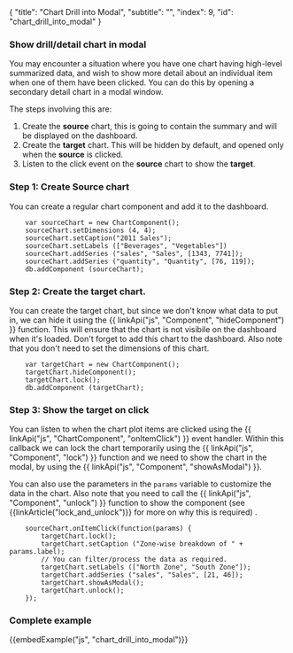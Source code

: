 <meta>
{
    "title": "Chart Drill into Modal",
    "subtitle": "",
    "index": 9,
    "id": "chart_drill_into_modal"
}
</meta>

### Show drill/detail chart in modal

You may encounter a situation where you have one chart having high-level summarized data, and wish to show more detail about an individual item when one of them have been clicked. You can do this by opening a secondary detail chart in a modal window.

The steps involving this are:

1. Create the **source** chart, this is going to contain the summary and will be displayed on the dashboard.
2. Create the **target** chart. This will be hidden by default, and opened only when the **source** is clicked.
3. Listen to the click event on the **source** chart to show the **target**.


### Step 1: Create Source chart

You can create a regular chart component and add it to the dashboard.

~~~
    var sourceChart = new ChartComponent();
    sourceChart.setDimensions (4, 4);
    sourceChart.setCaption("2011 Sales"); 
    sourceChart.setLabels (["Beverages", "Vegetables"])
    sourceChart.addSeries ("sales", "Sales", [1343, 7741]);
    sourceChart.addSeries ("quantity", "Quantity", [76, 119]);
    db.addComponent (sourceChart);
~~~

### Step 2: Create the target chart.

You can create the target chart, but since we don't know what data to put in, we can hide it using the {{ linkApi("js", "Component", "hideComponent") }} function. This will ensure that the chart is not visibile on the dashboard when it's loaded. Don't forget to add this chart to the dashboard. Also note that you don't need to set the dimensions of this chart. 

~~~
    var targetChart = new ChartComponent();
    targetChart.hideComponent();
    targetChart.lock();
    db.addComponent (targetChart);
~~~

### Step 3: Show the target on click

You can listen to when the chart plot items are clicked using the {{ linkApi("js", "ChartComponent", "onItemClick") }} event handler. Within this callback we can lock the chart temporarily using the {{ linkApi("js", "Component", "lock") }} function and we need to show the chart in the modal, by using the {{ linkApi("js", "Component", "showAsModal") }}.

You can also use the parameters in the ``params`` variable to customize the data in the chart. Also note that you need to call the {{ linkApi("js", "Component", "unlock") }} function to show the component (see {{linkArticle("lock_and_unlock")}} for more on why this is required) .

~~~
    sourceChart.onItemClick(function(params) {
        targetChart.lock();
        targetChart.setCaption ("Zone-wise breakdown of " + params.label);
        // You can filter/process the data as required.
        targetChart.setLabels (["North Zone", "South Zone"]);
        targetChart.addSeries ("sales", "Sales", [21, 46]);
        targetChart.showAsModal();
        targetChart.unlock();
    });
~~~

### Complete example

{{embedExample("js", "chart_drill_into_modal")}}